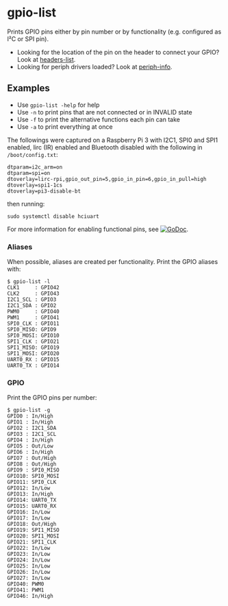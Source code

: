 # gpio-list

Prints GPIO pins either by pin number or by functionality (e.g. configured as
I²C or SPI pin).

- Looking for the location of the pin on the header to connect your GPIO? Look
  at [headers-list](../headers-list).
- Looking for periph drivers loaded? Look at [periph-info](../periph-info).


## Examples

- Use `gpio-list -help` for help
- Use `-n` to print pins that are not connected or in INVALID state
- Use `-f` to print the alternative functions each pin can take
- Use `-a` to print everything at once

The followings were captured on a Raspberry Pi 3 with I2C1, SPI0 and SPI1
enabled, lirc (IR) enabled and Bluetooth disabled with the following in
`/boot/config.txt`:

    dtparam=i2c_arm=on
    dtparam=spi=on
    dtoverlay=lirc-rpi,gpio_out_pin=5,gpio_in_pin=6,gpio_in_pull=high
    dtoverlay=spi1-1cs
    dtoverlay=pi3-disable-bt

then running:

    sudo systemctl disable hciuart

For more information for enabling functional pins, see
[![GoDoc](https://godoc.org/github.com/kindevil/periph/host/rpi?status.svg)](https://godoc.org/github.com/kindevil/periph/host/rpi).


### Aliases

When possible, aliases are created per functionality. Print the GPIO aliases
with:

    $ gpio-list -l
    CLK1     : GPIO42
    CLK2     : GPIO43
    I2C1_SCL : GPIO3
    I2C1_SDA : GPIO2
    PWM0     : GPIO40
    PWM1     : GPIO41
    SPI0_CLK : GPIO11
    SPI0_MISO: GPIO9
    SPI0_MOSI: GPIO10
    SPI1_CLK : GPIO21
    SPI1_MISO: GPIO19
    SPI1_MOSI: GPIO20
    UART0_RX : GPIO15
    UART0_TX : GPIO14


### GPIO

Print the GPIO pins per number:

    $ gpio-list -g
    GPIO0 : In/High
    GPIO1 : In/High
    GPIO2 : I2C1_SDA
    GPIO3 : I2C1_SCL
    GPIO4 : In/High
    GPIO5 : Out/Low
    GPIO6 : In/High
    GPIO7 : Out/High
    GPIO8 : Out/High
    GPIO9 : SPI0_MISO
    GPIO10: SPI0_MOSI
    GPIO11: SPI0_CLK
    GPIO12: In/Low
    GPIO13: In/High
    GPIO14: UART0_TX
    GPIO15: UART0_RX
    GPIO16: In/Low
    GPIO17: In/Low
    GPIO18: Out/High
    GPIO19: SPI1_MISO
    GPIO20: SPI1_MOSI
    GPIO21: SPI1_CLK
    GPIO22: In/Low
    GPIO23: In/Low
    GPIO24: In/Low
    GPIO25: In/Low
    GPIO26: In/Low
    GPIO27: In/Low
    GPIO40: PWM0
    GPIO41: PWM1
    GPIO46: In/High
